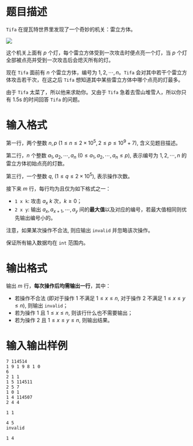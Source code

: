 # 题目描述

`Tifa` 在提瓦特世界里发现了一个奇妙的机关：雷立方体。

![](file://E_1.png)

这个机关上面有 $p$ 个灯，每个雷立方体受到一次攻击时便点亮一个灯，当 $p$ 个灯全部被点亮并受到一次攻击后会熄灭所有的灯。

现在 `Tifa` 面前有 $n$ 个雷立方体，编号为 $1,2, \cdots, n$。`Tifa` 会对其中若干个雷立方体攻击若干次，在这之后 `Tifa` 想知道其中某些雷立方体中哪个点亮的灯最多。

由于 `Tifa` 太菜了，所以他来求助你。又由于 `Tifa` 急着去雪山堆雪人，所以你只有 1.5s 的时间回答 `Tifa` 的问题。

# 输入格式

第一行，两个整数 $n,p~(1 \leq n \leq 2 \times {10}^5, 2 \leq p \leq {10}^9+7)$, 含义见题目描述。

第二行，$n$ 个整数 $a_1, a_2, \cdots, a_n~(0 \leq a_1, a_2, \cdots, a_n \leq p)$, 表示编号为 $1,2, \cdots, n$ 的雷立方体初始点亮的灯数。

第三行，一个整数 $q,~(1 \leq q \leq 2 \times {10}^5)$, 表示操作次数。

接下来 $m$ 行，每行均为且仅为如下格式之一：

* `1 x k`: 攻击 $a_x~k$ 次，$k \geq 0$；
* `2 x y`: 输出 $a_x, a_{x+1}, \cdots, a_y$ 间的**最大值**以及对应的编号，若最大值相同则优先输出编号小的。

注意，如果某次操作不合法, 则应输出 `invalid` 并忽略该次操作。

保证所有输入数据均在 `int` 范围内。

# 输出格式

输出 $m$ 行，**每次操作后均需输出一行**，其中：

* 若操作不合法 (即对于操作 $1$ 不满足 $1 \leq x \leq n$, 对于操作 $2$ 不满足 $1 \leq x \leq y \leq n$), 则输出 `invalid`；
* 若为操作 $1$ 且 $1 \leq x \leq n$, 则该行什么也不需要输出；
* 若为操作 $2$ 且 $1 \leq x \leq y \leq n$, 则输出结果。

# 输入输出样例

```input1
7 114514
1 9 1 9 8 1 0
6
2 1 1
1 5 114511
2 5 7
1 0 1
1 4 114507
2 4 4
```

```output1
1 1

4 5
invalid

1 4
```
